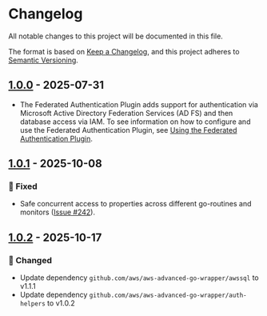 # Changelog

All notable changes to this project will be documented in this file.

The format is based on [Keep a Changelog](https://keepachangelog.com/en/1.0.0/), and this project adheres to [Semantic Versioning](https://semver.org/#semantic-versioning-200).

## [1.0.0] - 2025-07-31
* The Federated Authentication Plugin adds support for authentication via Microsoft Active Directory Federation Services (AD FS) and then database access via IAM. To see information on how to configure and use the Federated Authentication Plugin, see [Using the Federated Authentication Plugin](../docs/user-guide/using-plugins/UsingTheFederatedAuthPlugin.md).

## [1.0.1] - 2025-10-08
### :bug: Fixed
* Safe concurrent access to properties across different go-routines and monitors ([Issue #242](https://github.com/aws/aws-advanced-go-wrapper/issues/242)).

## [1.0.2] - 2025-10-17
### :crab: Changed
* Update dependency `github.com/aws/aws-advanced-go-wrapper/awssql` to v1.1.1
* Update dependency `github.com/aws/aws-advanced-go-wrapper/auth-helpers` to v1.0.2

[1.0.0]: https://github.com/aws/aws-advanced-go-wrapper/releases/tag/federated-auth/1.0.0
[1.0.1]: https://github.com/aws/aws-advanced-go-wrapper/releases/tag/federated-auth/1.0.1
[1.0.2]: https://github.com/aws/aws-advanced-go-wrapper/releases/tag/federated-auth/1.0.2
